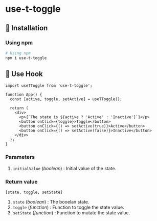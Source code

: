 # use-t-toggle

## 🧰 Installation

### Using npm

```bash
# Using npm
npm i use-t-toggle
```

## 📘 Use Hook

```tsx
import useTToggle from 'use-t-toggle';

function App() {
  const [active, toggle, setActive] = useTToggle();

  return (
    <div>
      <p>{`The state is ${active ? 'Active' : 'Inactive'}`}</p>
      <button onClick={toggle}>Toggle</button>
      <button onClick={() => setActive(true)}>Active</button>
      <button onClick={() => setActive(false)}>Inactive</button>
    </div>
  );
}
```

### Parameters

1. `initialValue` (_boolean_) : Initial value of the state.

### Return value

`[state, toggle, setState]`

1. `state` (_boolean_) : The booelan state.
2. `toggle` (_function_) : Function to toggle the state value.
3. `setState` (_function_) : Function to mutate the state value.
